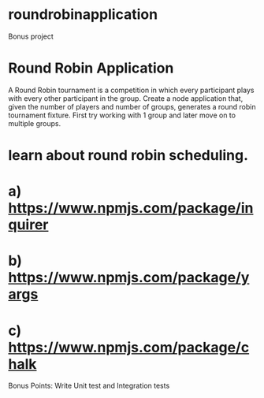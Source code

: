 # roundrobinapplication
Bonus project


# Round Robin Application
A Round Robin tournament is a competition in which every participant plays with every other participant in the group.
 Create a node application that, given the number of players and number of groups, generates a round robin tournament fixture. First try working with 1 group and later move on to multiple groups.


# learn about round robin scheduling.
# a) https://www.npmjs.com/package/inquirer
# b) https://www.npmjs.com/package/yargs
# c) https://www.npmjs.com/package/chalk


 Bonus Points: Write Unit test and Integration tests